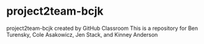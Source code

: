# project2team-bcjk
project2team-bcjk created by GitHub Classroom
This is a repository for Ben Turensky, Cole Asakowicz, Jen Stack, and Kinney Anderson

